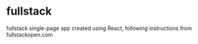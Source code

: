 # fullstack
fullstack single-page app created using React, following instructions from fullstackopen.com 
